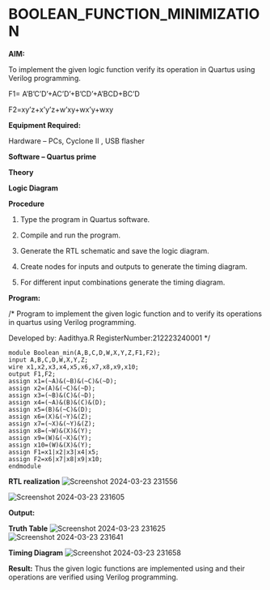 # BOOLEAN_FUNCTION_MINIMIZATION

**AIM:**

To implement the given logic function verify its operation in Quartus using Verilog programming.

F1= A’B’C’D’+AC’D’+B’CD’+A’BCD+BC’D 

F2=xy’z+x’y’z+w’xy+wx’y+wxy

**Equipment Required:**

Hardware – PCs, Cyclone II , USB flasher

**Software – Quartus prime**

**Theory**

**Logic Diagram**

**Procedure**

1.	Type the program in Quartus software.

2.	Compile and run the program.

3.	Generate the RTL schematic and save the logic diagram.

4.	Create nodes for inputs and outputs to generate the timing diagram.

5.	For different input combinations generate the timing diagram.


**Program:**

/* Program to implement the given logic function and to verify its operations in quartus using Verilog programming. 

Developed by: Aadithya.R 
RegisterNumber:212223240001
*/
```
module Boolean_min(A,B,C,D,W,X,Y,Z,F1,F2);
input A,B,C,D,W,X,Y,Z;
wire x1,x2,x3,x4,x5,x6,x7,x8,x9,x10;
output F1,F2;
assign x1=(~A)&(~B)&(~C)&(~D);
assign x2=(A)&(~C)&(~D);
assign x3=(~B)&(C)&(~D);
assign x4=(~A)&(B)&(C)&(D);
assign x5=(B)&(~C)&(D);
assign x6=(X)&(~Y)&(Z);
assign x7=(~X)&(~Y)&(Z);
assign x8=(~W)&(X)&(Y);
assign x9=(W)&(~X)&(Y);
assign x10=(W)&(X)&(Y);
assign F1=x1|x2|x3|x4|x5;
assign F2=x6|x7|x8|x9|x10;
endmodule
```
**RTL realization**
![Screenshot 2024-03-23 231556](https://github.com/Aadithya2201/BOOLEAN_FUNCTION_MINIMIZATION/assets/145917810/2f2ee9a5-8145-4b7f-95ec-bb5b988f174f)

![Screenshot 2024-03-23 231605](https://github.com/Aadithya2201/BOOLEAN_FUNCTION_MINIMIZATION/assets/145917810/7b7487a8-722f-4c8a-9fa4-59f32b67a57a)

**Output:**

**Truth Table**
![Screenshot 2024-03-23 231625](https://github.com/Aadithya2201/BOOLEAN_FUNCTION_MINIMIZATION/assets/145917810/542b25de-f19b-417f-8d74-176a3cdce277)
![Screenshot 2024-03-23 231641](https://github.com/Aadithya2201/BOOLEAN_FUNCTION_MINIMIZATION/assets/145917810/5b739f91-f411-4c02-940a-954a85bf29b7)

**Timing Diagram**
![Screenshot 2024-03-23 231658](https://github.com/Aadithya2201/BOOLEAN_FUNCTION_MINIMIZATION/assets/145917810/a2ed349d-ac3c-44b5-a177-4756107a165a)

**Result:**
Thus the given logic functions are implemented using and their operations are verified using Verilog programming.

